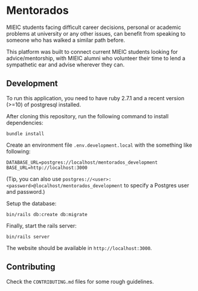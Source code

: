 # Mentorados

MIEIC students facing difficult career decisions, personal or academic problems
at university or any other issues, can benefit from speaking to someone who has
walked a similar path before.

This platform was built to connect current MIEIC students looking for
advice/mentorship, with MIEIC alumni who volunteer their time to lend a
sympathetic ear and advise wherever they can.

## Development

To run this application, you need to have ruby 2.7.1 and a recent version
(>=10) of postgresql installed.

After cloning this repository, run the following command to install
dependencies:

```
bundle install
```

Create an environment file `.env.development.local` with the something like
following:

```
DATABASE_URL=postgres://localhost/mentorados_development
BASE_URL=http://localhost:3000
```

(Tip, you can also use `postgres://<user>:<password>@localhost/mentorados_development` to specify a Postgres user and password.)

Setup the database:

```
bin/rails db:create db:migrate
```

Finally, start the rails server:

```
bin/rails server
```

The website should be available in `http://localhost:3000`.

## Contributing

Check the `CONTRIBUTING.md` files for some rough guidelines.
